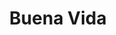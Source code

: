 ---
title: "Buena Vida"
url: /ciudad-autonoma-de-buenos-aires/buena-vida-alvarez-jonte/
shop: Allgemein
---